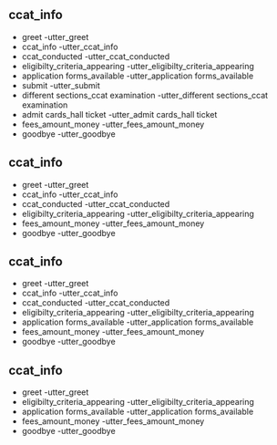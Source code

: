 ## ccat_info
* greet
  -utter_greet
* ccat_info
  -utter_ccat_info
* ccat_conducted
  -utter_ccat_conducted
* eligibilty_criteria_appearing
  -utter_eligibilty_criteria_appearing
* application forms_available
  -utter_application forms_available
* submit
  -utter_submit
* different sections_ccat examination 
  -utter_different sections_ccat examination
* admit cards_hall ticket
  -utter_admit cards_hall ticket
* fees_amount_money
  -utter_fees_amount_money
* goodbye
  -utter_goodbye

## ccat_info
* greet
  -utter_greet
* ccat_info
  -utter_ccat_info
* ccat_conducted
  -utter_ccat_conducted
* eligibilty_criteria_appearing
  -utter_eligibilty_criteria_appearing
* fees_amount_money
  -utter_fees_amount_money
* goodbye
  -utter_goodbye

## ccat_info
* greet
  -utter_greet
* ccat_info
  -utter_ccat_info
* ccat_conducted
  -utter_ccat_conducted
* eligibilty_criteria_appearing
  -utter_eligibilty_criteria_appearing
* application forms_available
  -utter_application forms_available
* fees_amount_money
  -utter_fees_amount_money
* goodbye
  -utter_goodbye

## ccat_info
* greet
  -utter_greet
* eligibilty_criteria_appearing
  -utter_eligibilty_criteria_appearing
* application forms_available
  -utter_application forms_available
* fees_amount_money
  -utter_fees_amount_money
* goodbye
  -utter_goodbye
